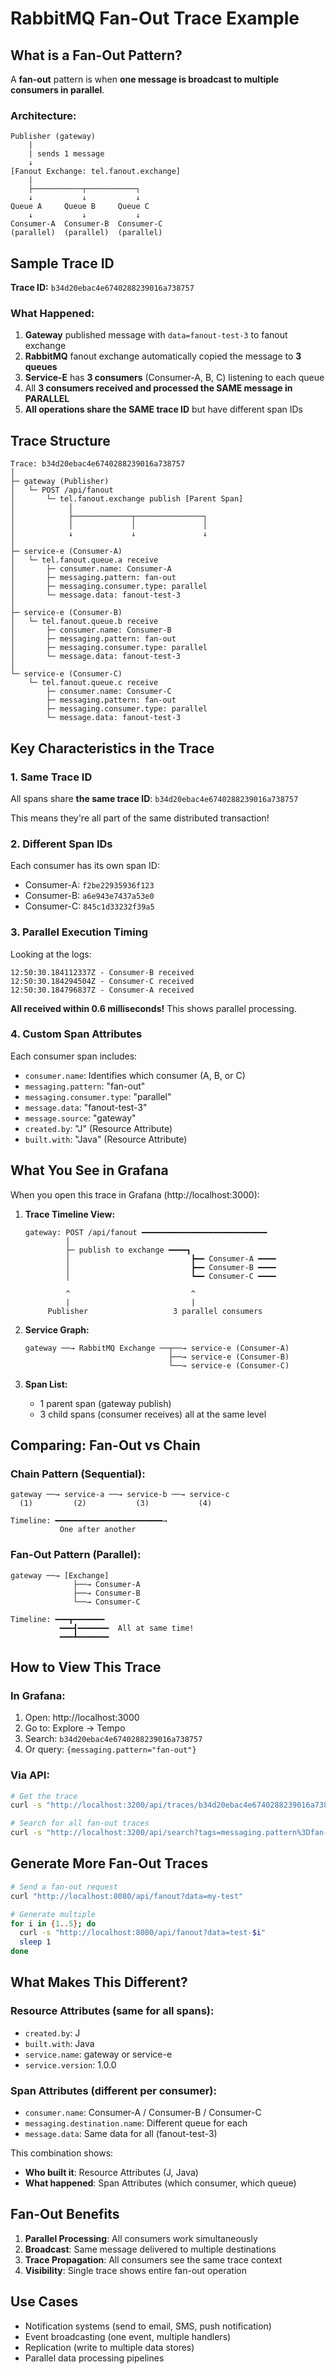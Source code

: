 # RabbitMQ Fan-Out Trace Example

## What is a Fan-Out Pattern?

A **fan-out** pattern is when **one message is broadcast to multiple consumers in parallel**.

### Architecture:
```
Publisher (gateway)
    |
    | sends 1 message
    ↓
[Fanout Exchange: tel.fanout.exchange]
    |
    ├───────────┬───────────┐
    ↓           ↓           ↓
Queue A     Queue B     Queue C
    ↓           ↓           ↓
Consumer-A  Consumer-B  Consumer-C
(parallel)  (parallel)  (parallel)
```

## Sample Trace ID

**Trace ID:** `b34d20ebac4e6740288239016a738757`

### What Happened:
1. **Gateway** published message with `data=fanout-test-3` to fanout exchange
2. **RabbitMQ** fanout exchange automatically copied the message to **3 queues**
3. **Service-E** has **3 consumers** (Consumer-A, B, C) listening to each queue
4. All **3 consumers received and processed the SAME message in PARALLEL**
5. **All operations share the SAME trace ID** but have different span IDs

## Trace Structure

```
Trace: b34d20ebac4e6740288239016a738757
│
├─ gateway (Publisher)
│   └─ POST /api/fanout
│       └─ tel.fanout.exchange publish [Parent Span]
│            │
│            ├─────────────┬───────────────┐
│            │             │               │
│            ↓             ↓               ↓
│
├─ service-e (Consumer-A)
│   └─ tel.fanout.queue.a receive
│       ├─ consumer.name: Consumer-A
│       ├─ messaging.pattern: fan-out
│       ├─ messaging.consumer.type: parallel
│       └─ message.data: fanout-test-3
│
├─ service-e (Consumer-B)
│   └─ tel.fanout.queue.b receive
│       ├─ consumer.name: Consumer-B
│       ├─ messaging.pattern: fan-out
│       ├─ messaging.consumer.type: parallel
│       └─ message.data: fanout-test-3
│
└─ service-e (Consumer-C)
    └─ tel.fanout.queue.c receive
        ├─ consumer.name: Consumer-C
        ├─ messaging.pattern: fan-out
        ├─ messaging.consumer.type: parallel
        └─ message.data: fanout-test-3
```

## Key Characteristics in the Trace

### 1. Same Trace ID
All spans share **the same trace ID**: `b34d20ebac4e6740288239016a738757`

This means they're all part of the same distributed transaction!

### 2. Different Span IDs
Each consumer has its own span ID:
- Consumer-A: `f2be22935936f123`
- Consumer-B: `a6e943e7437a53e0`
- Consumer-C: `845c1d33232f39a5`

### 3. Parallel Execution Timing
Looking at the logs:
```
12:50:30.184112337Z - Consumer-B received
12:50:30.184294504Z - Consumer-C received
12:50:30.184796837Z - Consumer-A received
```
**All received within 0.6 milliseconds!** This shows parallel processing.

### 4. Custom Span Attributes
Each consumer span includes:
- `consumer.name`: Identifies which consumer (A, B, or C)
- `messaging.pattern`: "fan-out"
- `messaging.consumer.type`: "parallel"
- `message.data`: "fanout-test-3"
- `message.source`: "gateway"
- `created.by`: "J" (Resource Attribute)
- `built.with`: "Java" (Resource Attribute)

## What You See in Grafana

When you open this trace in Grafana (http://localhost:3000):

1. **Trace Timeline View:**
   ```
   gateway: POST /api/fanout ━━━━━━━━━━━━━━━━━━━━━━━━━━━━
            │
            ├─ publish to exchange ━━━━┓
            │                           ┣━━ Consumer-A ━━━━
            │                           ┣━━ Consumer-B ━━━━
            │                           ┗━━ Consumer-C ━━━━

            ^                           ^
            |                           |
        Publisher                   3 parallel consumers
   ```

2. **Service Graph:**
   ```
   gateway ──→ RabbitMQ Exchange ──┬──→ service-e (Consumer-A)
                                   ├──→ service-e (Consumer-B)
                                   └──→ service-e (Consumer-C)
   ```

3. **Span List:**
   - 1 parent span (gateway publish)
   - 3 child spans (consumer receives) all at the same level

## Comparing: Fan-Out vs Chain

### Chain Pattern (Sequential):
```
gateway ──→ service-a ──→ service-b ──→ service-c
  (1)         (2)           (3)           (4)

Timeline: ━━━━━━━━━━━━━━━━━━━━━━━━→
           One after another
```

### Fan-Out Pattern (Parallel):
```
gateway ──→ [Exchange]
              ├──→ Consumer-A
              ├──→ Consumer-B
              └──→ Consumer-C

Timeline: ━━━┳━━━━━━━
           ━━━┫━━━━━━━  All at same time!
           ━━━┻━━━━━━━
```

## How to View This Trace

### In Grafana:
1. Open: http://localhost:3000
2. Go to: Explore → Tempo
3. Search: `b34d20ebac4e6740288239016a738757`
4. Or query: `{messaging.pattern="fan-out"}`

### Via API:
```bash
# Get the trace
curl -s "http://localhost:3200/api/traces/b34d20ebac4e6740288239016a738757" | python3 -m json.tool

# Search for all fan-out traces
curl -s "http://localhost:3200/api/search?tags=messaging.pattern%3Dfan-out"
```

## Generate More Fan-Out Traces

```bash
# Send a fan-out request
curl "http://localhost:8080/api/fanout?data=my-test"

# Generate multiple
for i in {1..5}; do
  curl -s "http://localhost:8080/api/fanout?data=test-$i"
  sleep 1
done
```

## What Makes This Different?

### Resource Attributes (same for all spans):
- `created.by`: J
- `built.with`: Java
- `service.name`: gateway or service-e
- `service.version`: 1.0.0

### Span Attributes (different per consumer):
- `consumer.name`: Consumer-A / Consumer-B / Consumer-C
- `messaging.destination.name`: Different queue for each
- `message.data`: Same data for all (fanout-test-3)

This combination shows:
- **Who built it**: Resource Attributes (J, Java)
- **What happened**: Span Attributes (which consumer, which queue)

## Fan-Out Benefits

1. **Parallel Processing**: All consumers work simultaneously
2. **Broadcast**: Same message delivered to multiple destinations
3. **Trace Propagation**: All consumers see the same trace context
4. **Visibility**: Single trace shows entire fan-out operation

## Use Cases

- Notification systems (send to email, SMS, push notification)
- Event broadcasting (one event, multiple handlers)
- Replication (write to multiple data stores)
- Parallel data processing pipelines
